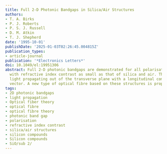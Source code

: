 ```yaml
---
title: Full 2-D Photonic Bandgaps in Silica/Air Structures
authors:
- T. A. Birks
- P. J. Roberts
- P. S. J. Russell
- D. M. Atkin
- T. J. Shepherd
date: '1995-10-01'
publishDate: '2025-01-03T02:26:45.004815Z'
publication_types:
- article-journal
publication: '*Electronics Letters*'
doi: 10.1049/el:19951306
abstract: Full 2-D photonic bandgaps are demonstrated for all polarisations in structures
  with refractive index contrast as small as that of silica and air. They occur for
  light propagating out of the transverse plane with a longitudinal component of wave
  vector. A new type of optical fibre based on these structures is proposed.
tags:
- 2D photonic bandgaps
- light propagation
- Optical fiber theory
- optical fibre
- optical fibre theory
- photonic band gap
- polarisation
- refractive index contrast
- silica/air structures
- silicon compounds
- Silicon compounds
- SiO/sub 2/
---
```


